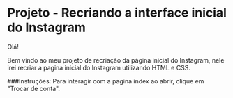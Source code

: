 # Projeto -  Recriando a interface inicial do Instagram

Olá!

Bem vindo ao meu projeto de recriação da página inicial do Instagram, nele irei recriar a pagina inicial do Instagram utilizando HTML e CSS.

###Instruções:
Para interagir com a pagina index ao abrir, clique em "Trocar de conta".
